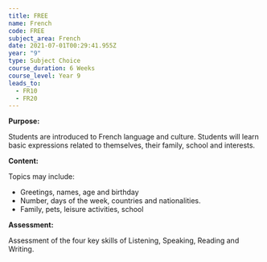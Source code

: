 ```yaml
---
title: FREE
name: French
code: FREE
subject_area: French
date: 2021-07-01T00:29:41.955Z
year: "9"
type: Subject Choice
course_duration: 6 Weeks
course_level: Year 9
leads_to:
  - FR10
  - FR20
---
```

**Purpose:**

Students are introduced to French language and culture. Students will learn basic expressions related to themselves, their family, school and interests.

**Content:**

Topics may include:

* Greetings, names, age and birthday
* Number, days of the week, countries and nationalities.
* Family, pets, leisure activities, school

**Assessment:**

Assessment of the four key skills of Listening, Speaking, Reading and Writing.